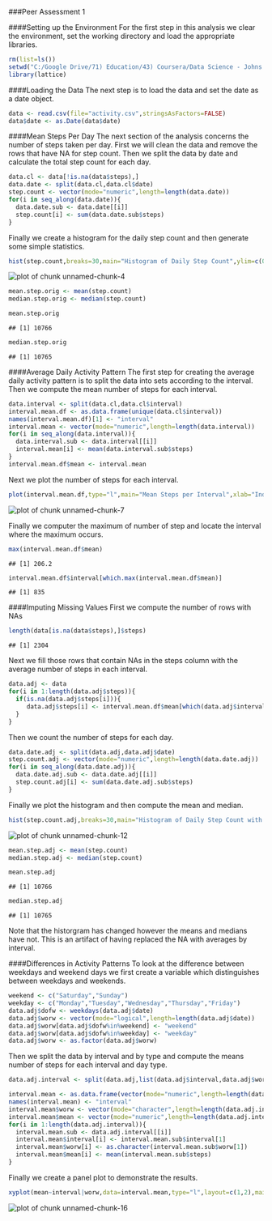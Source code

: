 ###Peer Assessment 1

####Setting up the Environment
For the first step in this analysis we clear the environment, set the working directory and load the appropriate libraries.

```r
rm(list=ls())
setwd("C:/Google Drive/71) Education/43) Coursera/Data Science - Johns Hopkins University/05 Reproducible Research/Projects/Project 1")
library(lattice)
```

####Loading the Data
The next step is to load the data and set the date as a date object.

```r
data <- read.csv(file="activity.csv",stringsAsFactors=FALSE)
data$date <- as.Date(data$date)
```

####Mean Steps Per Day
The next section of the analysis concerns the number of steps taken per day. First we will clean the data and remove the rows that have NA for step count.  Then we split the data by date and calculate the total step count for each day.

```r
data.cl <- data[!is.na(data$steps),]
data.date <- split(data.cl,data.cl$date)
step.count <- vector(mode="numeric",length=length(data.date))
for(i in seq_along(data.date)){
  data.date.sub <- data.date[[i]]
  step.count[i] <- sum(data.date.sub$steps)
}
```

Finally we create a histogram for the daily step count and then generate some simple statistics.

```r
hist(step.count,breaks=30,main="Histogram of Daily Step Count",ylim=c(0,20))
```

![plot of chunk unnamed-chunk-4](figure/unnamed-chunk-4.png) 

```r
mean.step.orig <- mean(step.count)
median.step.orig <- median(step.count)
```

```r
mean.step.orig
```

```
## [1] 10766
```

```r
median.step.orig
```

```
## [1] 10765
```

####Average Daily Activity Pattern
The first step for creating the average daily activity pattern is to split the data into sets according to the interval.  Then we compute the mean number of steps for each interval.

```r
data.interval <- split(data.cl,data.cl$interval)
interval.mean.df <- as.data.frame(unique(data.cl$interval))
names(interval.mean.df)[1] <- "interval"
interval.mean <- vector(mode="numeric",length=length(data.interval))
for(i in seq_along(data.interval)){
  data.interval.sub <- data.interval[[i]] 
  interval.mean[i] <- mean(data.interval.sub$steps)
}
interval.mean.df$mean <- interval.mean
```

Next we plot the number of steps for each interval.

```r
plot(interval.mean.df,type="l",main="Mean Steps per Interval",xlab="Index Label",ylab="Mean Steps")
```

![plot of chunk unnamed-chunk-7](figure/unnamed-chunk-7.png) 

Finally we computer the maximum of number of step and locate the interval where the maximum occurs.

```r
max(interval.mean.df$mean)
```

```
## [1] 206.2
```

```r
interval.mean.df$interval[which.max(interval.mean.df$mean)]
```

```
## [1] 835
```

####Imputing Missing Values
First we compute the number of rows with NAs

```r
length(data[is.na(data$steps),]$steps)
```

```
## [1] 2304
```

Next we fill those rows that contain NAs in the steps column with the average number of steps in each interval.

```r
data.adj <- data
for(i in 1:length(data.adj$steps)){
  if(is.na(data.adj$steps[i])){
     data.adj$steps[i] <- interval.mean.df$mean[which(data.adj$interval[i]==interval.mean.df$interval)]
  }
}
```

Then we count the number of steps for each day.

```r
data.date.adj <- split(data.adj,data.adj$date)
step.count.adj <- vector(mode="numeric",length=length(data.date.adj))
for(i in seq_along(data.date.adj)){
  data.date.adj.sub <- data.date.adj[[i]]
  step.count.adj[i] <- sum(data.date.adj.sub$steps)
}
```

Finally we plot the histogram and then compute the mean and median.

```r
hist(step.count.adj,breaks=30,main="Histogram of Daily Step Count with Adjusted Data",ylim=c(0,20))
```

![plot of chunk unnamed-chunk-12](figure/unnamed-chunk-12.png) 

```r
mean.step.adj <- mean(step.count)
median.step.adj <- median(step.count)
```

```r
mean.step.adj
```

```
## [1] 10766
```

```r
median.step.adj
```

```
## [1] 10765
```
Note that the historgram has changed however the means and medians have not.  This is an artifact of having replaced the NA with averages by interval.

####Differences in Activity Patterns
To look at the difference between weekdays and weekend days we first create a variable which distinguishes between weekdays and weekends.

```r
weekend <- c("Saturday","Sunday")
weekday <- c("Monday","Tuesday","Wednesday","Thursday","Friday")
data.adj$dofw <- weekdays(data.adj$date)
data.adj$worw <- vector(mode="logical",length=length(data.adj$date))
data.adj$worw[data.adj$dofw%in%weekend] <- "weekend"
data.adj$worw[data.adj$dofw%in%weekday] <- "weekday"
data.adj$worw <- as.factor(data.adj$worw)
```

Then we split the data by interval and by type and compute the means number of steps for each interval and day type.

```r
data.adj.interval <- split(data.adj,list(data.adj$interval,data.adj$worw))

interval.mean <- as.data.frame(vector(mode="numeric",length=length(data.adj.interval)))
names(interval.mean) <- "interval"
interval.mean$worw <- vector(mode="character",length=length(data.adj.interval))
interval.mean$mean <- vector(mode="numeric",length=length(data.adj.interval))
for(i in 1:length(data.adj.interval)){
  interval.mean.sub <- data.adj.interval[[i]]
  interval.mean$interval[i] <- interval.mean.sub$interval[1]
  interval.mean$worw[i] <- as.character(interval.mean.sub$worw[1])
  interval.mean$mean[i] <- mean(interval.mean.sub$steps)
}
```

Finally we create a panel plot to demonstrate the results.

```r
xyplot(mean~interval|worw,data=interval.mean,type="l",layout=c(1,2),main="Activity Comparison between Weekend and Weekdays")
```

![plot of chunk unnamed-chunk-16](figure/unnamed-chunk-16.png) 
